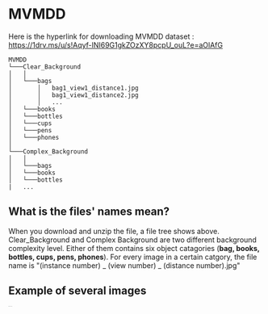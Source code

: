# MVMDD

Here is the hyperlink for downloading MVMDD dataset : https://1drv.ms/u/s!Aqyf-lNI69G1gkZOzXY8pcpU_ouL?e=aOlAfG

```
MVMDD
└───Clear_Background
│   │
│   └───bags
│       │   bag1_view1_distance1.jpg
│       │   bag1_view1_distance2.jpg
│       │   ...
│   └───books
│   └───bottles
│   └───cups
│   └───pens
│   └───phones
│   
└───Complex_Background
│   │
│   └───bags
│   └───books
│   └───bottles
|   ...
```

## What is the files' names mean?
When you download and unzip the file, a file tree shows above. Clear_Background and Complex Background are two different background complexity level. Either of them contains six object catagories (**bag, books, bottles, cups, pens, phones**). For every image in a certain catgory, the file name is "(instance number) _ (view number) _ (distance number).jpg" 

## Example of several images

<img src="D:\zida folder\Correct DataSet\pictures\bag1_view1_distance1.jpg" alt="bag1_view1_distance1" style="zoom:5%;" />



